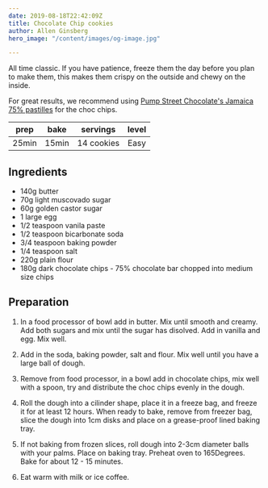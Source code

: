 ```yaml
---
date: 2019-08-18T22:42:09Z
title: Chocolate Chip cookies
author: Allen Ginsberg
hero_image: "/content/images/og-image.jpg"

---
```

<StyledParagraph>All time classic. If you have patience, freeze them the day before you plan to make them, this makes them crispy on the outside and chewy on the inside.</StyledParagraph>

For great results, we recommend using [Pump Street Chocolate's Jamaica 75% pastilles](https://pumpstreetchocolate.com/products/dark-baking-pastilles-jamaica-75-bachelors-hall-estate) for the choc chips.

| prep | bake | servings | level |
| :-: | :-: | :-: | :-: |
| 25min | 15min | 14 cookies | Easy |


## Ingredients
- <ListItem>140g butter</ListItem>
- <ListItem>70g light muscovado sugar</ListItem>
- <ListItem>60g golden castor sugar</ListItem>
- <ListItem>1 large egg</ListItem>
- <ListItem>1/2 teaspoon vanila paste</ListItem>
- <ListItem>1/2 teaspoon bicarbonate soda</ListItem>
- <ListItem>3/4 teaspoon baking powder</ListItem>
- <ListItem>1/4 teaspoon salt</ListItem>
- <ListItem>220g plain flour</ListItem>
- <ListItem>180g dark chocolate chips - 75% chocolate bar chopped into medium size chips</ListItem>

## Preparation

1. In a food processor of bowl add in butter. Mix until smooth and creamy. Add both sugars and mix until the sugar has disolved. Add in vanilla and egg. Mix well.

2. Add in the soda, baking powder, salt and flour. Mix well until you have a large ball of dough.

3. Remove from food processor, in a bowl add in chocolate chips, mix well with a spoon, try and distribute the choc chips evenly in the dough.

4. Roll the dough into a cilinder shape, place it in a freeze bag, and freeze it for at least 12 hours. When ready to bake, remove from freezer bag, slice the dough into 1cm disks and place on a grease-proof lined baking tray.

5. If not baking from frozen slices, roll dough into 2-3cm diameter balls with your palms. Place on baking tray. Preheat oven to 165Degrees. Bake for about 12 - 15 minutes.

6. Eat warm with milk or ice coffee.